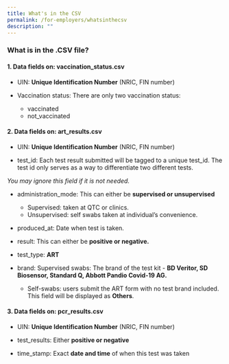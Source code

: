 ```yaml
---
title: What's in the CSV
permalink: /for-employers/whatsinthecsv
description: ""
---
```

### **What is in the .CSV file?**

#### **1. Data fields on: vaccination_status.csv**


* UIN: **Unique Identification Number** (NRIC, FIN number)


* Vaccination status: There are only two vaccination status:	
	* vaccinated
	* not_vaccinated



#### **2. Data fields on: art_results.csv**

*   UIN: **Unique Identification Number** (NRIC, FIN number)


*   test_id: Each test result submitted will be tagged to a unique test_id. The test id only serves as a way to differentiate two different tests. 

*You may ignore this field if it is not needed.*

*   administration_mode: This can either be **supervised or unsupervised**
	* Supervised: taken at QTC or clinics.
	* Unsupervised: self swabs taken at individual’s convenience.

*   produced_at: Date when test is taken. 


*   result: This can either be **positive or negative.**


*   test_type: **ART** 


*   brand: Supervised swabs: The brand of the test kit - **BD Veritor, SD Biosensor, Standard Q, Abbott Pandio Covid-19 AG.**
	* Self-swabs: users submit the ART form with no test brand included. This field will be displayed as **Others**.



#### **3. Data fields on: pcr_results.csv**

*   UIN: **Unique Identification Number** (NRIC, FIN number)


*   test_results: Either **positive or negative**


* time_stamp: Exact **date and time** of when this test was taken